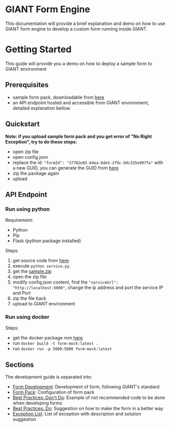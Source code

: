 
# GIANT Form Engine

This documentation will provide a brief explanation and demo on how to use GIANT form engine to develop a custom form running inside GIANT.

# Getting Started
This guide will provide you a demo on how to deploy a sample form to GIANT environment

## Prerequisites
- sample form pack, downloadable from [here](https://github.com/fx-giant/giant-public/blob/main/form/sample/sample.zip)
- an API endpoint hosted and accessible from GIANT environment, detailed explanation bellow.

## Quickstart
**Note: if you upload sample form pack and you get error of "No Right Exception", try to do these steps:**
- open zip file
- open config.json
- replace the id: ```"formId": "37782e85-64ea-0de5-2f9c-b0c335e997fa"``` with a new GUID, you can generate the GUID from [here](https://www.guidgenerator.com/online-guid-generator.aspx)
- zip the package again
- upload

## API Endpoint

### Run using python

Requirement:
- Python
- Pip
- Flask (python package installed)

Steps:
1.  get source code from [here](https://github.com/fx-giant/giant-public/blob/main/form/sample/service-docker/service.py). 
2.  execute ```python service.py```.
3.  get the [sample.zip](https://github.com/fx-giant/giant-public/blob/main/form/sample/sample.zip)
4.  open the zip file
5.  modify config.json content, find the ```"serviceUrl": "http://localhost:5000"```, change the ip address and port the service IP and Port
6.  zip the file back
7.  upload to GIANT environment

### Run using docker

Steps:
- get the docker package rom [here](https://github.com/fx-giant/giant-public/tree/main/form/sample/backend-service)
- run ```docker build -t form-mock:latest .```
- run ```docker run -p 5000:5000 form-mock:latest```

## Sections

The development guide is separated into:
- [Form Development](https://github.com/fx-giant/giant-public/blob/main/form/form-development.md): Development of form, following GIANT's standard
- [Form Pack](https://github.com/fx-giant/giant-public/blob/main/form/configuring-giant-form-pack.md): Configuration of form pack
- [Best Practices: Don't Do](https://github.com/fx-giant/giant-public/blob/main/form/dont-do.md): Example of not recommended code to be done when developing forms
- [Best Practices: Do](https://github.com/fx-giant/giant-public/blob/main/form/do.md): Suggestion on how to make the form in a better way
- [Exception List](https://github.com/fx-giant/giant-public/blob/main/form/exceptions.md): List of exception with description and solution suggestion